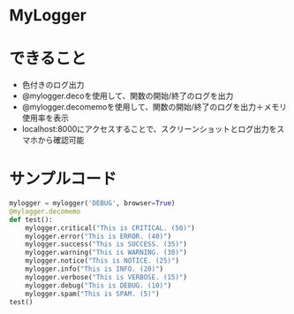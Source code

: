 # MyLogger
# できること
- 色付きのログ出力
- @mylogger.decoを使用して、関数の開始/終了のログを出力
- @mylogger.decomemoを使用して、関数の開始/終了のログを出力＋メモリ使用率を表示
- localhost:8000にアクセスすることで、スクリーンショットとログ出力をスマホから確認可能
# サンプルコード
```python
mylogger = mylogger('DEBUG', browser=True)
@mylogger.decomemo
def test():
    mylogger.critical("This is CRITICAL. (50)")
    mylogger.error("This is ERROR. (40)")
    mylogger.success("This is SUCCESS. (35)")
    mylogger.warning("This is WARNING. (30)")
    mylogger.notice("This is NOTICE. (25)")
    mylogger.info("This is INFO. (20)")
    mylogger.verbose("This is VERBOSE. (15)")
    mylogger.debug("This is DEBUG. (10)")
    mylogger.spam("This is SPAM. (5)")
test()
```